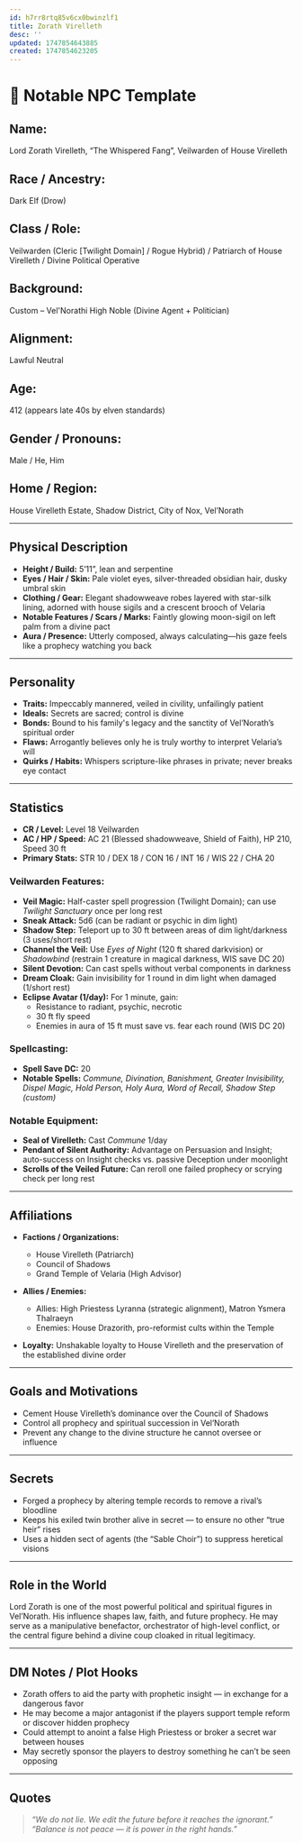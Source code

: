 ```yaml
---
id: h7rr8rtq85v6cx0bwinzlf1
title: Zorath Virelleth
desc: ''
updated: 1747854643885
created: 1747854623205
---
```

# 📜 Notable NPC Template

## **Name:**
Lord Zorath Virelleth, “The Whispered Fang”, Veilwarden of House Virelleth

## **Race / Ancestry:**
Dark Elf (Drow)

## **Class / Role:**
Veilwarden (Cleric [Twilight Domain] / Rogue Hybrid) / Patriarch of House Virelleth / Divine Political Operative

## **Background:**
Custom – Vel'Norathi High Noble (Divine Agent + Politician)

## **Alignment:**
Lawful Neutral

## **Age:**
412 (appears late 40s by elven standards)

## **Gender / Pronouns:**
Male / He, Him

## **Home / Region:**
House Virelleth Estate, Shadow District, City of Nox, Vel’Norath

---

## **Physical Description**

* **Height / Build:** 5’11”, lean and serpentine
* **Eyes / Hair / Skin:** Pale violet eyes, silver-threaded obsidian hair, dusky umbral skin
* **Clothing / Gear:** Elegant shadowweave robes layered with star-silk lining, adorned with house sigils and a crescent brooch of Velaria
* **Notable Features / Scars / Marks:** Faintly glowing moon-sigil on left palm from a divine pact
* **Aura / Presence:** Utterly composed, always calculating—his gaze feels like a prophecy watching you back

---

## **Personality**

* **Traits:** Impeccably mannered, veiled in civility, unfailingly patient
* **Ideals:** Secrets are sacred; control is divine
* **Bonds:** Bound to his family's legacy and the sanctity of Vel’Norath’s spiritual order
* **Flaws:** Arrogantly believes only he is truly worthy to interpret Velaria’s will
* **Quirks / Habits:** Whispers scripture-like phrases in private; never breaks eye contact

---

## **Statistics**

* **CR / Level:** Level 18 Veilwarden
* **AC / HP / Speed:** AC 21 (Blessed shadowweave, Shield of Faith), HP 210, Speed 30 ft
* **Primary Stats:** STR 10 / DEX 18 / CON 16 / INT 16 / WIS 22 / CHA 20

### **Veilwarden Features:**
- **Veil Magic:** Half-caster spell progression (Twilight Domain); can use *Twilight Sanctuary* once per long rest  
- **Sneak Attack:** 5d6 (can be radiant or psychic in dim light)  
- **Shadow Step:** Teleport up to 30 ft between areas of dim light/darkness (3 uses/short rest)  
- **Channel the Veil:** Use *Eyes of Night* (120 ft shared darkvision) or *Shadowbind* (restrain 1 creature in magical darkness, WIS save DC 20)  
- **Silent Devotion:** Can cast spells without verbal components in darkness  
- **Dream Cloak:** Gain invisibility for 1 round in dim light when damaged (1/short rest)  
- **Eclipse Avatar (1/day):** For 1 minute, gain:  
  - Resistance to radiant, psychic, necrotic  
  - 30 ft fly speed  
  - Enemies in aura of 15 ft must save vs. fear each round (WIS DC 20)

### **Spellcasting:**
- **Spell Save DC:** 20
- **Notable Spells:** *Commune, Divination, Banishment, Greater Invisibility, Dispel Magic, Hold Person, Holy Aura, Word of Recall, Shadow Step (custom)*

### **Notable Equipment:**
- **Seal of Virelleth:** Cast *Commune* 1/day  
- **Pendant of Silent Authority:** Advantage on Persuasion and Insight; auto-success on Insight checks vs. passive Deception under moonlight  
- **Scrolls of the Veiled Future:** Can reroll one failed prophecy or scrying check per long rest

---

## **Affiliations**

* **Factions / Organizations:**  
  - House Virelleth (Patriarch)  
  - Council of Shadows  
  - Grand Temple of Velaria (High Advisor)  

* **Allies / Enemies:**  
  - Allies: High Priestess Lyranna (strategic alignment), Matron Ysmera Thalraeyn  
  - Enemies: House Drazorith, pro-reformist cults within the Temple  

* **Loyalty:** Unshakable loyalty to House Virelleth and the preservation of the established divine order

---

## **Goals and Motivations**

- Cement House Virelleth’s dominance over the Council of Shadows  
- Control all prophecy and spiritual succession in Vel’Norath  
- Prevent any change to the divine structure he cannot oversee or influence

---

## **Secrets**

- Forged a prophecy by altering temple records to remove a rival’s bloodline  
- Keeps his exiled twin brother alive in secret — to ensure no other “true heir” rises  
- Uses a hidden sect of agents (the “Sable Choir”) to suppress heretical visions

---

## **Role in the World**

Lord Zorath is one of the most powerful political and spiritual figures in Vel’Norath. His influence shapes law, faith, and future prophecy. He may serve as a manipulative benefactor, orchestrator of high-level conflict, or the central figure behind a divine coup cloaked in ritual legitimacy.

---

## **DM Notes / Plot Hooks**

- Zorath offers to aid the party with prophetic insight — in exchange for a dangerous favor  
- He may become a major antagonist if the players support temple reform or discover hidden prophecy  
- Could attempt to anoint a false High Priestess or broker a secret war between houses  
- May secretly sponsor the players to destroy something he can’t be seen opposing

---

## **Quotes**

> *“We do not lie. We edit the future before it reaches the ignorant.”*  
> *“Balance is not peace — it is power in the right hands.”*
